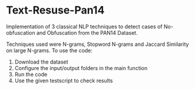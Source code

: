 # Text-Resuse-Pan14
Implementation of 3 classical NLP techniques to detect cases of No-obfuscation and Obfuscation from the PAN14 Dataset.

Techniques used were N-grams, Stopword N-grams and Jaccard Similarity on large N-grams.
To use the code:
  1. Download the dataset
  2. Configure the input/output folders in the main function
  3. Run the code
  4. Use the given testscript to check results
